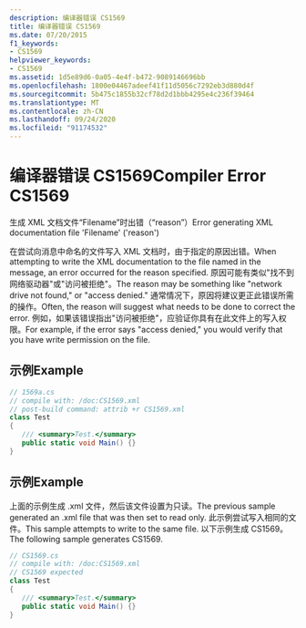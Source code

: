 ```yaml
---
description: 编译器错误 CS1569
title: 编译器错误 CS1569
ms.date: 07/20/2015
f1_keywords:
- CS1569
helpviewer_keywords:
- CS1569
ms.assetid: 1d5e89d6-0a05-4e4f-b472-9089146696bb
ms.openlocfilehash: 1800e04467adeef41f11d5056c7292eb3d880d4f
ms.sourcegitcommit: 5b475c1855b32cf78d2d1bbb4295e4c236f39464
ms.translationtype: MT
ms.contentlocale: zh-CN
ms.lasthandoff: 09/24/2020
ms.locfileid: "91174532"
---
```

# <a name="compiler-error-cs1569"></a><span data-ttu-id="13d2b-103">编译器错误 CS1569</span><span class="sxs-lookup"><span data-stu-id="13d2b-103">Compiler Error CS1569</span></span>

<span data-ttu-id="13d2b-104">生成 XML 文档文件“Filename”时出错（“reason”）</span><span class="sxs-lookup"><span data-stu-id="13d2b-104">Error generating XML documentation file 'Filename' ('reason')</span></span>  
  
 <span data-ttu-id="13d2b-105">在尝试向消息中命名的文件写入 XML 文档时，由于指定的原因出错。</span><span class="sxs-lookup"><span data-stu-id="13d2b-105">When attempting to write the XML documentation to the file named in the message, an error occurred for the reason specified.</span></span> <span data-ttu-id="13d2b-106">原因可能有类似"找不到网络驱动器"或"访问被拒绝"。</span><span class="sxs-lookup"><span data-stu-id="13d2b-106">The reason may be something like "network drive not found," or "access denied."</span></span> <span data-ttu-id="13d2b-107">通常情况下，原因将建议更正此错误所需的操作。</span><span class="sxs-lookup"><span data-stu-id="13d2b-107">Often, the reason will suggest what needs to be done to correct the error.</span></span> <span data-ttu-id="13d2b-108">例如，如果该错误指出"访问被拒绝"，应验证你具有在此文件上的写入权限。</span><span class="sxs-lookup"><span data-stu-id="13d2b-108">For example, if the error says "access denied," you would verify that you have write permission on the file.</span></span>  
  
## <a name="example"></a><span data-ttu-id="13d2b-109">示例</span><span class="sxs-lookup"><span data-stu-id="13d2b-109">Example</span></span>  
  
```csharp  
// 1569a.cs  
// compile with: /doc:CS1569.xml  
// post-build command: attrib +r CS1569.xml  
class Test  
{  
   /// <summary>Test.</summary>  
   public static void Main() {}  
}  
```  
  
## <a name="example"></a><span data-ttu-id="13d2b-110">示例</span><span class="sxs-lookup"><span data-stu-id="13d2b-110">Example</span></span>  

 <span data-ttu-id="13d2b-111">上面的示例生成 .xml 文件，然后该文件设置为只读。</span><span class="sxs-lookup"><span data-stu-id="13d2b-111">The previous sample generated an .xml file that was then set to read only.</span></span> <span data-ttu-id="13d2b-112">此示例尝试写入相同的文件。</span><span class="sxs-lookup"><span data-stu-id="13d2b-112">This sample attempts to write to the same file.</span></span> <span data-ttu-id="13d2b-113">以下示例生成 CS1569。</span><span class="sxs-lookup"><span data-stu-id="13d2b-113">The following sample generates CS1569.</span></span>  
  
```csharp  
// CS1569.cs  
// compile with: /doc:CS1569.xml  
// CS1569 expected  
class Test  
{  
   /// <summary>Test.</summary>  
   public static void Main() {}  
}  
```
